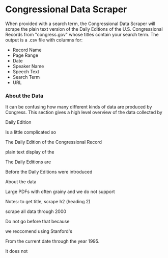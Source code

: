# Congressional Data Scraper

When provided with a search term, the Congressional Data Scraper will scrape the plain text version of the Daily Editions of the U.S. Congressional Records from "congress.gov" whose titles contain your search term. The output is a .csv file with columns for: 
  
- Record Name
- Page Range 
- Date
- Speaker Name
- Speech Text
- Search Term
- URL 

### About the Data
It can be confusing how many different kinds of data are produced by Congress. This section gives a high level overview of the data collected by 


Daily Edition 

Is a little complicated so 

The Daily Edition of the Congressional Record 




plain text display of the 



The Daily Editions are 

Before the Daily Editions were introduced 


About the data 




Large PDFs with often grainy and we do not support




Notes: to get title, scrape h2 (heading 2) 



scrape all data through 2000

Do not go before that because

we reccomend using Stanford's 


From the current date through the year 1995. 


It does not
